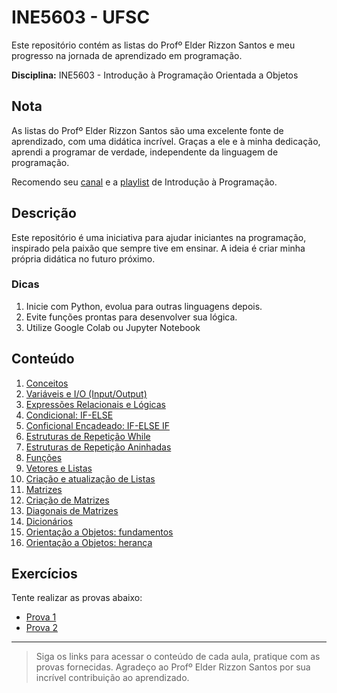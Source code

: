 # INE5603 - UFSC

Este repositório contém as listas do Profº Elder Rizzon Santos e meu progresso na jornada de aprendizado em programação. 

**Disciplina:** INE5603 - Introdução à Programação Orientada a Objetos

## Nota

As listas do Profº Elder Rizzon Santos são uma excelente fonte de aprendizado, com uma didática incrível. Graças a ele e à minha dedicação, aprendi a programar de verdade, independente da linguagem de programação.

Recomendo seu [canal](https://www.youtube.com/@ProfElder) e a [playlist](https://youtube.com/playlist?list=PLgOsridJi6bPQw0GIbJPg4xxMOXLRMZqC&si=h-SrAkSHGLh84mYb) de Introdução à Programação.

## Descrição

Este repositório é uma iniciativa para ajudar iniciantes na programação, inspirado pela paixão que sempre tive em ensinar. A ideia é criar minha própria didática no futuro próximo.

### Dicas

1. Inicie com Python, evolua para outras linguagens depois.
2. Evite funções prontas para desenvolver sua lógica.
3. Utilize Google Colab ou Jupyter Notebook

## Conteúdo

1. [Conceitos](https://github.com/renanss4/aprendendo-programar/tree/main/INE5603_UFSC/parte1/aula01)
2. [Variáveis e I/O (Input/Output)](https://github.com/renanss4/aprendendo-programar/tree/main/INE5603_UFSC/parte1/aula02)
3. [Expressões Relacionais e Lógicas](https://github.com/renanss4/aprendendo-programar/tree/main/INE5603_UFSC/parte1/aula03)
4. [Condicional: IF-ELSE](https://github.com/renanss4/aprendendo-programar/tree/main/INE5603_UFSC/parte1/aula04)
5. [Conficional Encadeado: IF-ELSE IF](https://github.com/renanss4/aprendendo-programar/tree/main/INE5603_UFSC/parte1/aula05)
6. [Estruturas de Repetição While](https://github.com/renanss4/aprendendo-programar/tree/main/INE5603_UFSC/parte1/aula06)
7. [Estruturas de Repetição Aninhadas](https://github.com/renanss4/aprendendo-programar/tree/main/INE5603_UFSC/parte1/aula07)
8. [Funções](https://github.com/renanss4/aprendendo-programar/tree/main/INE5603_UFSC/parte1/aula08)
9. [Vetores e Listas](https://github.com/renanss4/aprendendo-programar/tree/main/INE5603_UFSC/parte1/aula09)
10. [Criação e atualização de Listas](https://github.com/renanss4/aprendendo-programar/tree/main/INE5603_UFSC/parte1/aula10)
11. [Matrizes](https://github.com/renanss4/aprendendo-programar/tree/main/INE5603_UFSC/parte2/aula11)
12. [Criação de Matrizes](https://github.com/renanss4/aprendendo-programar/tree/main/INE5603_UFSC/parte2/aula12)
13. [Diagonais de Matrizes](https://github.com/renanss4/aprendendo-programar/tree/main/INE5603_UFSC/parte2/aula13)
14. [Dicionários](https://github.com/renanss4/aprendendo-programar/tree/main/INE5603_UFSC/parte2/aula14)
15. [Orientação a Objetos: fundamentos](https://github.com/renanss4/aprendendo-programar/tree/main/INE5603_UFSC/parte2/aula15)
16. [Orientação a Objetos: herança](https://github.com/renanss4/aprendendo-programar/tree/main/INE5603_UFSC/parte2/aula16)

## Exercícios

Tente realizar as provas abaixo:

- [Prova 1](https://github.com/renanss4/aprendendo-programar/tree/main/INE5603_UFSC/provas/P1)
- [Prova 2](https://github.com/renanss4/aprendendo-programar/tree/main/INE5603_UFSC/provas/P2)

---

> Siga os links para acessar o conteúdo de cada aula, pratique com as provas fornecidas. Agradeço ao Profº Elder Rizzon Santos por sua incrível contribuição ao aprendizado.

